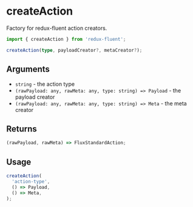 # createAction

Factory for redux-fluent action creators.

```typescript
import { createAction } from 'redux-fluent';

createAction(type, payloadCreator?, metaCreator?);
```

## Arguments

- `string` - the action type
- `(rawPayload: any, rawMeta: any, type: string) => Payload` - the payload creator
- `(rawPayload: any, rawMeta: any, type: string) => Meta` - the meta creator

## Returns

```typescript
(rawPayload, rawMeta) => FluxStandardAction;
```

## Usage

```typescript
createAction(
  'action-type',
  () => Payload,
  () => Meta,
);
```
